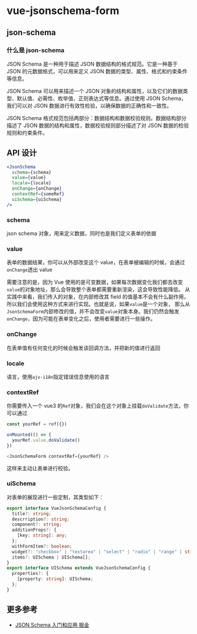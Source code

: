 # vue-jsonschema-form

## json-schema

### 什么是 json-schema

JSON Schema 是一种用于描述 JSON 数据结构的格式规范。它是一种基于 JSON 的元数据格式，可以用来定义 JSON 数据的类型、属性、格式和约束条件等信息。

JSON Schema 可以用来描述一个 JSON 对象的结构和属性，以及它们的数据类型、默认值、必需性、枚举值、正则表达式等信息。通过使用 JSON Schema，我们可以对 JSON 数据进行有效性检验，以确保数据的正确性和一致性。

JSON Schema 格式规范包括两部分：数据结构和数据校验规则。数据结构部分描述了 JSON 数据的结构和属性，数据校验规则部分描述了对 JSON 数据的检验规则和约束条件。

## API 设计

```jsx
<JsonSchema
  schema={schema}
  value={value}
  locale={locale}
  onChange={onChange}
  contextRef={someRef}
  uiSchema={uiSchema}
/>
```

### schema

json schema 对象，用来定义数据，同时也是我们定义表单的依据

### value

表单的数据结果，你可以从外部改变这个 value，在表单被编辑的时候，会通过`onChange`透出 value

需要注意的是，因为 Vue 使用的是可变数据，如果每次数据变化我们都去改变`value`的对象地址，那么会导致整个表单都需要重新渲染，这会导致性能降低。
从实践中来看，我们传入的对象，在内部修改其 field 的值基本不会有什么副作用，所以我们会使用这种方式来进行实现。也就是说，如果`value`是一个对象，
那么从`JsonSchemaForm`内部修改的值，并不会改变`value`对象本身。我们仍然会触发`onChange`，因为可能在表单变化之后，使用者需要进行一些操作。

### onChange

在表单值有任何变化的时候会触发该回调方法，并把新的值进行返回

### locale

语言，使用`ajv-i18n`指定错误信息使用的语言

### contextRef

你需要传入一个 vue3 的`Ref`对象，我们会在这个对象上挂载`doValidate`方法，你可以通过

```ts
const yourRef = ref({})

onMounted(() => {
  yourRef.value.doValidate()
})

<JsonSchemaForm contextRef={yourRef} />
```

这样来主动让表单进行校验。

### uiSchema

对表单的展现进行一些定制，其类型如下：

```ts
export interface VueJsonSchemaConfig {
  title?: string;
  descrription?: string;
  component?: string;
  additionProps?: {
    [key: string]: any;
  };
  withFormItem?: boolean;
  widget?: "checkbox" | "textarea" | "select" | "radio" | "range" | string;
  items?: UISchema | UISchema[];
}
export interface UISchema extends VueJsonSchemaConfig {
  properties?: {
    [property: string]: UISchema;
  };
}
```

## 更多参考

- [JSON Schema 入门和应用 掘金](https://juejin.cn/post/7071174879778242568)
